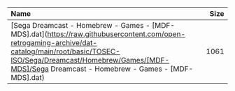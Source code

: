 |Name|Size|
|:---|---:|
|[Sega Dreamcast - Homebrew - Games - [MDF-MDS].dat](https://raw.githubusercontent.com/open-retrogaming-archive/dat-catalog/main/root/basic/TOSEC-ISO/Sega/Dreamcast/Homebrew/Games/[MDF-MDS]/Sega Dreamcast - Homebrew - Games - [MDF-MDS].dat)|1061|
